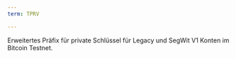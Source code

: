 ```yaml
---
term: TPRV

---
```

Erweitertes Präfix für private Schlüssel für Legacy und SegWit V1 Konten im Bitcoin Testnet.